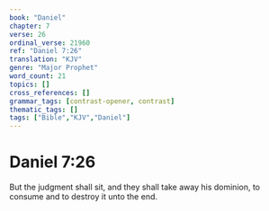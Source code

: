 ```yaml
---
book: "Daniel"
chapter: 7
verse: 26
ordinal_verse: 21960
ref: "Daniel 7:26"
translation: "KJV"
genre: "Major Prophet"
word_count: 21
topics: []
cross_references: []
grammar_tags: [contrast-opener, contrast]
thematic_tags: []
tags: ["Bible","KJV","Daniel"]
---
```


# Daniel 7:26

But the judgment shall sit, and they shall take away his dominion, to consume and to destroy it unto the end.
